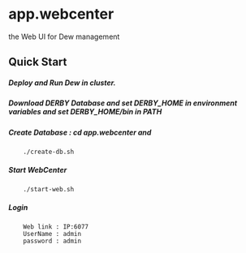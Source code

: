 app.webcenter
==============
the Web UI for Dew management

Quick Start
---------------
##### Deploy and Run Dew in cluster.
##### Download DERBY Database and set DERBY_HOME in environment variables and set DERBY_HOME/bin in PATH
##### Create Database : cd app.webcenter and 
		
		./create-db.sh
##### Start WebCenter  

		./start-web.sh

##### Login

		Web link : IP:6077
		UserName : admin
		password : admin		


